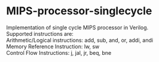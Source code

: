 # MIPS-processor-singlecycle
Implementation of single cycle MIPS processor in Verilog.<br />
Supported instructions are: <br />
Arithmetic/Logical instructions: add, sub, and, or, addi, andi<br />
Memory Reference Instruction: lw, sw<br />
Control Flow Instructions: j, jal, jr, beq, bne<br />
